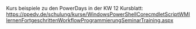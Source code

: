 Kurs beispiele zu den PowerDays in der KW 12
Kursblatt: https://ppedv.de/schulung/kurse/WindowsPowerShellCorecmdletScriptWMIlernenFortgeschrittenWorkflowProgrammierungSeminarTraining.aspx